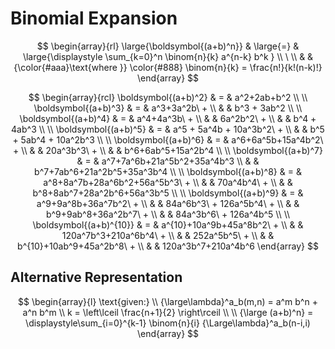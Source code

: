 # Binomial Expansion

$$
\begin{array}{rl}
\large{\boldsymbol{(a+b)^n}} &
\large{=} &
\large{\displaystyle
\sum_{k=0}^n \binom{n}{k}
a^{n-k} b^k
}
\\
\ 
\\
& &
{\color{#aaa}\text{where }}
\color{#888}
\binom{n}{k} = \frac{n!}{k!(n-k)!}
\end{array}
$$

$$
\begin{array}{rcl}
\boldsymbol{(a+b)^2} & = &
a^2+2ab+b^2
\\
\\
\boldsymbol{(a+b)^3} & = &
a^3+3a^2b\ +
\\
& & b^3 + 3ab^2
\\
\\
\boldsymbol{(a+b)^4} & = &
a^4+4a^3b\ +
\\
& & 6a^2b^2\ +
\\
& & b^4 + 4ab^3
\\
\\
\boldsymbol{(a+b)^5} & = &
a^5 + 5a^4b + 10a^3b^2\ +
\\
& & b^5 + 5ab^4 + 10a^2b^3
\\
\\
\boldsymbol{(a+b)^6} & = &
a^6+6a^5b+15a^4b^2\ +
\\
& & 20a^3b^3\ +
\\
& & b^6+6ab^5+15a^2b^4
\\
\\
\boldsymbol{(a+b)^7} & = &
a^7+7a^6b+21a^5b^2+35a^4b^3
\\
& & b^7+7ab^6+21a^2b^5+35a^3b^4
\\
\\
\boldsymbol{(a+b)^8} & = &
a^8+8a^7b+28a^6b^2+56a^5b^3\ +
\\
& & 70a^4b^4\ +
\\
& & b^8+8ab^7+28a^2b^6+56a^3b^5
\\
\\
\boldsymbol{(a+b)^9} & = &
a^9+9a^8b+36a^7b^2\ +
\\
& & 84a^6b^3\ + 126a^5b^4\ +
\\
& & b^9+9ab^8+36a^2b^7\ +
\\
& & 84a^3b^6\ + 126a^4b^5
\\
\\
\boldsymbol{(a+b)^{10}} & = &
a^{10}+10a^9b+45a^8b^2\ +
\\
& & 120a^7b^3+210a^6b^4\ +
\\
& & 252a^5b^5\ +
\\
& & b^{10}+10ab^9+45a^2b^8\ +
\\
& & 120a^3b^7+210a^4b^6
\end{array}
$$

## Alternative Representation

$$
\begin{array}{l}
\text{given:}
\\
{\large\lambda}^a_b(m,n) = a^m b^n + a^n b^m
\\
k = \left\lceil \frac{n+1}{2} \right\rceil
\\
\\
{\large (a+b)^n} = \displaystyle\sum_{i=0}^{k-1}
\binom{n}{i}
{\Large\lambda}^a_b(n-i,i)
\end{array}
$$
